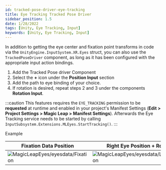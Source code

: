 ```yaml
---
id: tracked-pose-driver-eye-tracking
title: Eye Tracking Tracked Pose Driver
sidebar_position: 1.5
date: 1/28/2022
tags: [Unity, Eye Tracking, Input]
keywords: [Unity, Eye Tracking, Input]
---
```



In addition to getting the eye center and fixation point transforms in code via the `UnityEngine.InputSystem.XR.Eyes` struct, you can also use the `TrackedPoseDriver` component, as long as it has been configured with the appropriate input action bindings.

1. Add the Tracked Pose driver Component
2. Select the **+** icon under the **Position Input** section
3. Add the path to eye binding of your choice.
4. If rotation is desired, repeat steps 2 and 3 under the components **Rotation Input**.

:::caution
This features requires the `EYE_TRACKING` permission to be **requested** at runtime and enabled in your project's Manifest Settings (**Edit > Project Settings > Magic Leap > Manifest Settings**). Afterwards the Eye Tracking service needs to be started by calling `InputSubsystem.Extensions.MLEyes.StartTracking()`.
:::

Example

|Fixation Data Position | Right Eye Position + Rotation | Left Eye Position + Rotation|
|---------------| --------------  | --------------|
|![MagicLeapEyes/eyesdata/Fixation](/img/unity/input/eye-tracking/TrackedPoseDriver_FixationPoint.png)|![MagicLeapEyes/eyesdata/LeftEyePosition](/img/unity/input/eye-tracking/TrackedPoseDriver_LeftEyeCenter.png)|![MagicLeapEyes/eyesdata/LeftEyePosition](/img/unity/input/eye-tracking/TrackedPoseDriver_RightEyeCenter.png)|

